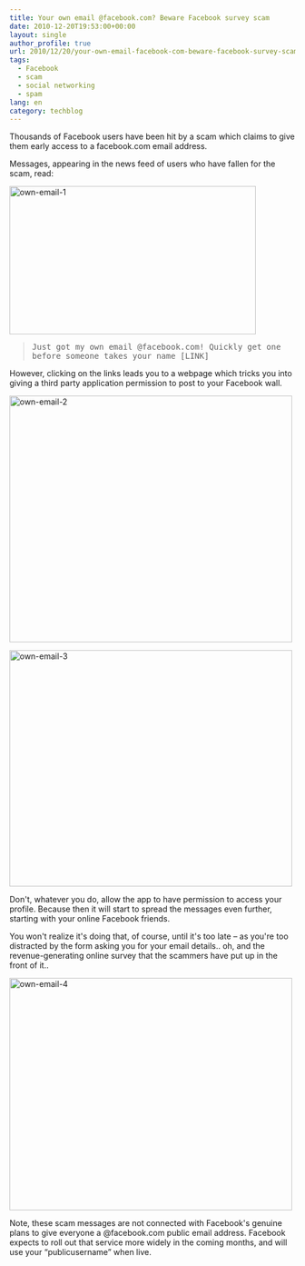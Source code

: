 ```yaml
---
title: Your own email @facebook.com? Beware Facebook survey scam
date: 2010-12-20T19:53:00+00:00
layout: single
author_profile: true
url: 2010/12/20/your-own-email-facebook-com-beware-facebook-survey-scam/
tags:
  - Facebook
  - scam
  - social networking
  - spam
lang: en
category: techblog
---
```

Thousands of Facebook users have been hit by a scam which claims to give them early access to a facebook.com email address.

Messages, appearing in the news feed of users who have fallen for the scam, read:

[<img title="own-email-1" border="0" alt="own-email-1" src="http://lh3.ggpht.com/_vaUVXcmC3OI/TQ-tCeVi2AI/AAAAAAAADhE/BwWaNmbFLxE/own-email-1_thumb%5B2%5D.jpg?imgmax=800" width="434" height="261" />](http://lh6.ggpht.com/_vaUVXcmC3OI/TQ-tAYj1JbI/AAAAAAAADhA/3LmbwoVHpRA/s1600-h/own-email-1%5B4%5D.jpg)

> <tt>Just got my own email @facebook.com! Quickly get one before someone takes your name [LINK]</tt>

However, clicking on the links leads you to a webpage which tricks you into giving a third party application permission to post to your Facebook wall.

[<img title="own-email-2" border="0" alt="own-email-2" src="http://lh3.ggpht.com/_vaUVXcmC3OI/TQ-tHMZHx0I/AAAAAAAADhM/MvYle0fxrJc/own-email-2_thumb%5B2%5D.jpg?imgmax=800" width="498" height="434" />](http://lh6.ggpht.com/_vaUVXcmC3OI/TQ-tE6mHoxI/AAAAAAAADhI/PApLlgqgQEI/s1600-h/own-email-2%5B4%5D.jpg)

[<img title="own-email-3" border="0" alt="own-email-3" src="http://lh3.ggpht.com/_vaUVXcmC3OI/TQ-tLo5hQQI/AAAAAAAADhU/1Ni2aTB_0KA/own-email-3_thumb%5B2%5D.jpg?imgmax=800" width="498" height="416" />](http://lh5.ggpht.com/_vaUVXcmC3OI/TQ-tJa3k9aI/AAAAAAAADhQ/c8STaR3_LWk/s1600-h/own-email-3%5B4%5D.jpg)

Don't, whatever you do, allow the app to have permission to access your profile. Because then it will start to spread the messages even further, starting with your online Facebook friends.

You won't realize it's doing that, of course, until it's too late &#8211; as you're too distracted by the form asking you for your email details.. oh, and the revenue-generating online survey that the scammers have put up in the front of it..

[<img title="own-email-4" border="0" alt="own-email-4" src="http://lh5.ggpht.com/_vaUVXcmC3OI/TQ-tQL2h3KI/AAAAAAAADhc/WqQc9v0dLXY/own-email-4_thumb%5B2%5D.jpg?imgmax=800" width="498" height="409" />](http://lh4.ggpht.com/_vaUVXcmC3OI/TQ-tNjNe3wI/AAAAAAAADhY/xSmCzNEtqRE/s1600-h/own-email-4%5B4%5D.jpg)

Note, these scam messages are not connected with Facebook's genuine plans to give everyone a @facebook.com public email address. Facebook expects to roll out that service more widely in the coming months, and will use your “publicusername” when live.